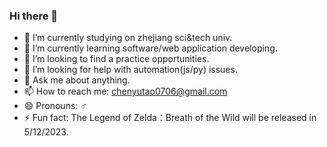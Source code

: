 ### Hi there 👋

- 🔭 I’m currently studying on zhejiang sci&tech univ.
- 🌱 I’m currently learning software/web application developing.
- 👯 I’m looking to find a practice opportunities.
- 🤔 I’m looking for help with automation(js/py) issues.
- 💬 Ask me about anything.
- 📫 How to reach me: chenyutao0706@gmail.com
- 😄 Pronouns: ♂
- ⚡ Fun fact: The Legend of Zelda：Breath of the Wild will be released in 5/12/2023.
